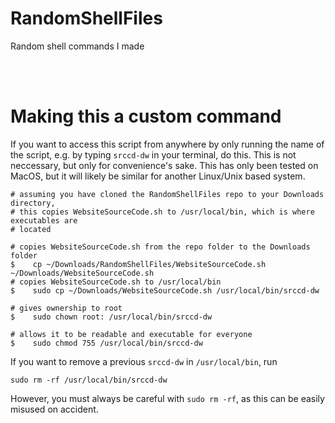 # RandomShellFiles

Random shell commands I made

<br></br>

# Making this a custom command

If you want to access this script from anywhere by only running the name of the script, e.g. by typing `srccd-dw` in your terminal, do this. This is not neccessary, but only for convenience's sake. This has only been tested on MacOS, but it will likely be similar for another Linux/Unix based system.
```
# assuming you have cloned the RandomShellFiles repo to your Downloads directory,
# this copies WebsiteSourceCode.sh to /usr/local/bin, which is where executables are
# located

# copies WebsiteSourceCode.sh from the repo folder to the Downloads folder
$    cp ~/Downloads/RandomShellFiles/WebsiteSourceCode.sh ~/Downloads/WebsiteSourceCode.sh
# copies WebsiteSourceCode.sh to /usr/local/bin
$    sudo cp ~/Downloads/WebsiteSourceCode.sh /usr/local/bin/srccd-dw

# gives ownership to root
$    sudo chown root: /usr/local/bin/srccd-dw

# allows it to be readable and executable for everyone
$    sudo chmod 755 /usr/local/bin/srccd-dw
```

If you want to remove a previous `srccd-dw` in `/usr/local/bin`, run
```
sudo rm -rf /usr/local/bin/srccd-dw
```
However, you must always be careful with `sudo rm -rf`, as this can be easily misused on accident.